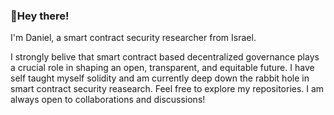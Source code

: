 ### 👋Hey there!

I'm Daniel, a smart contract security researcher from Israel.

 I strongly belive that smart contract based decentralized governance plays a crucial role in shaping an open, transparent, and equitable future. I have self taught myself solidity and am currently deep down the rabbit hole in smart contract security reasearch.
Feel free to explore my repositories. I am always open to collaborations and discussions!








